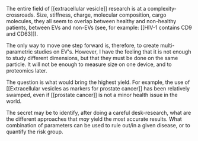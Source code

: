 The entire field of [[extracellular vesicle]] research is at a complexity-crossroads. Size, stiffness, charge, molecular composition, cargo molecules, they all seem to overlap between healthy and non-healthy patients, between EVs and non-EVs (see, for example: [[HIV-1 contains CD9 and CD63]]). 

The only way to move one step forward is, therefore, to create multi-parametric studies on EV's. However, I have the feeling that it is not enough to study different dimensions, but that they must be done on the same particle. It will not be enough to measure size on one device, and to proteomics later. 

The question is what would bring the highest yield. For example, the use of [[Extracellular vesicles as markers for prostate cancer]] has been relatively swamped, even if [[prostate cancer]] is not a minor health issue in the world. 

The secret may be to identify, after doing a careful desk-research, what are the different approaches that *may* yield the most accurate results. What combination of parameters can be used to rule out/in a given disease, or to quantify the risk group. 
